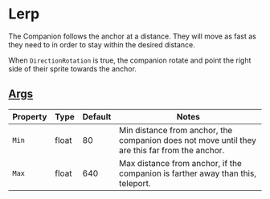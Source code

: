 # Lerp

The Companion follows the anchor at a distance. They will move as fast as they need to in order to stay within the desired distance.

When `DirectionRotation` is true, the companion rotate and point the right side of their sprite towards the anchor.

## [Args](~/api/TrinketTinker.Models.MotionArgs.LerpArgs.yml)

| Property | Type | Default | Notes |
| -------- | ---- | ------- | ----- |
| `Min` | float | 80 | Min distance from anchor, the companion does not move until they are this far from the anchor. |
| `Max` | float | 640 | Max distance from anchor, if the companion is farther away than this, teleport. |
